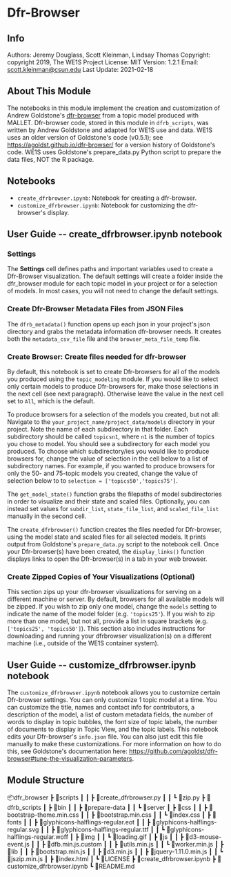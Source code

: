 # Dfr-Browser

## Info

Authors: Jeremy Douglass, Scott Kleinman, Lindsay Thomas
Copyright: copyright 2019, The WE1S Project
License: MIT
Version: 1.2.1
Email: scott.kleinman@csun.edu
Last Update: 2021-02-18

## About This Module

The notebooks in this module implement the creation and customization of Andrew Goldstone's <a href="https://github.com/agoldst/dfr-browser" target="_blank">dfr-browser</a> from a topic model produced with MALLET. Dfr-browser code, stored in this module in `dfrb_scripts`, was written by Andrew Goldstone and adapted for WE1S use and data. WE1S uses an older version of Goldstone's code (v0.5.1); see https://agoldst.github.io/dfr-browser/ for a version history of Goldstone's code. WE1S uses Goldstone's prepare_data.py Python script to prepare the data files, NOT the R package.

## Notebooks

- `create_dfrbrowser.ipynb`: Notebook for creating a dfr-browser.
- `customize_dfrbrowser.ipynb`: Notebook for customizing the dfr-browser's display.

## User Guide -- create_dfrbrowser.ipynb notebook

### Settings

The **Settings** cell defines paths and important variables used to create a Dfr-Browser visualization. The default settings will create a folder inside the dfr_browser module for each topic model in your project or for a selection of models. In most cases, you will not need to change the default settings.

### Create Dfr-Browser Metadata Files from JSON Files

The `dfrb_metadata()` function opens up each json in your project's json directory and grabs the metadata information dfr-browser needs. It creates both the `metadata_csv_file` file and the `browser_meta_file_temp` file.

### Create Browser: Create files needed for dfr-browser

By default, this notebook is set to create Dfr-browsers for all of the models you produced using the `topic_modeling` module. If you would like to select only certain models to produce Dfr-browsers for, make those selections in the next cell (see next paragraph). Otherwise leave the value in the next cell set to `All`, which is the default.

To produce browsers for a selection of the models you created, but not all: Navigate to the `your_project_name/project_data/models` directory in your project. Note the name of each subdirectory in that folder. Each subdirectory should be called `topicsn1`, where `n1` is the number of topics you chose to model. You should see a subdirectory for each model you produced. To choose which subdirectory/ies you would like to produce browsers for, change the value of selection in the cell below to a list of subdirectory names. For example, if you wanted to produce browsers for only the 50- and 75-topic models you created, change the value of selection below to to `selection = ['topics50','topics75']`.

The `get_model_state()` function grabs the filepaths of model subdirectories in order to visualize and their state and scaled files. Optionally, you can instead set values for `subdir_list`, `state_file_list`, and `scaled_file_list` manually in the second cell.

The `create_dfrbrowser()` function creates the files needed for Dfr-browser, using the model state and scaled files for all selected models. It prints output from Goldstone's `prepare_data.py` script to the notebook cell. Once your Dfr-browser(s) have been created, the `display_links()` function displays links to open the Dfr-browser(s) in a tab in your web browser. 


### Create Zipped Copies of Your Visualizations (Optional)

This section zips up your dfr-browser visualizations for serving on a different machine or server. By default, browsers for all available models will be zipped. If you wish to zip only one model, change the `models` setting to indicate the name of the model folder (e.g. `'topics25'`). If you wish to zip more than one model, but not all, provide a list in square brackets (e.g. `['topics25', 'topics50']`). This section also includes instructions for downloading and running your dfrbrowser visualization(s) on a different machine (i.e., outside of the WE1S container system).

## User Guide -- customize_dfrbrowser.ipynb notebook

The `customize_dfrbrowser.ipynb` notebook allows you to customize certain Dfr-browser settings. You can only customize 1 topic model at a time. You can customize the title, names and contact info for contributors, a description of the model, a list of custom metadata fields, the number of words to display in topic bubbles, the font size of topic labels, the number of documents to display in Topic View, and the topic labels. This notebook edits your Dfr-browser's `info.json` file. You can also just edit this file manually to make these customizations. For more information on how to do this, see Goldstone's documentation here: https://github.com/agoldst/dfr-browser#tune-the-visualization-parameters.

## Module Structure

📦dfr_browser
 ┣ 📂scripts
 ┃ ┃ ┣ 📜create_dfrbrowser.py
 ┃ ┃ ┗ 📜zip.py
 ┣ 📂dfrb_scripts
 ┃ ┣ 📂bin
 ┃ ┃ ┣ 📜prepare-data
 ┃ ┃ ┗ 📜server
 ┃ ┣ 📂css
 ┃ ┃ ┣ 📜bootstrap-theme.min.css
 ┃ ┃ ┣ 📜bootstrap.min.css
 ┃ ┃ ┗ 📜index.css
 ┃ ┣ 📂fonts
 ┃ ┃ ┣ 📜glyphicons-halflings-regular.eot
 ┃ ┃ ┣ 📜glyphicons-halflings-regular.svg
 ┃ ┃ ┣ 📜glyphicons-halflings-regular.ttf
 ┃ ┃ ┗ 📜glyphicons-halflings-regular.woff
 ┃ ┣ 📂img
 ┃ ┃ ┗ 📜loading.gif
 ┃ ┣ 📂js
 ┃ ┃ ┣ 📜d3-mouse-event.js
 ┃ ┃ ┣ 📜dfb.min.js.custom
 ┃ ┃ ┣ 📜utils.min.js
 ┃ ┃ ┗ 📜worker.min.js
 ┃ ┣ 📂lib
 ┃ ┃ ┣ 📜bootstrap.min.js
 ┃ ┃ ┣ 📜d3.min.js
 ┃ ┃ ┣ 📜jquery-1.11.0.min.js
 ┃ ┃ ┗ 📜jszip.min.js
 ┃ ┣ 📜index.html
 ┃ ┗ 📜LICENSE
 ┣ 📜create_dfrbrowser.ipynb
 ┣ 📜customize_dfrbrowser.ipynb
 ┗ 📜README.md
